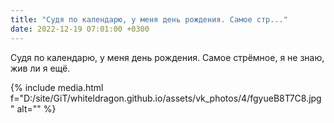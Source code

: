 ```yaml
---
title: "Судя по календарю, у меня день рождения. Самое стр..."
date: 2022-12-19 07:01:00 +0300
---
```


Судя по календарю, у меня день рождения. Самое стрёмное, я не знаю, жив ли я ещё.

{% include media.html f="D:/site/GiT/whiteldragon.github.io/assets/vk_photos/4/fgyueB8T7C8.jpg" alt="" %}
